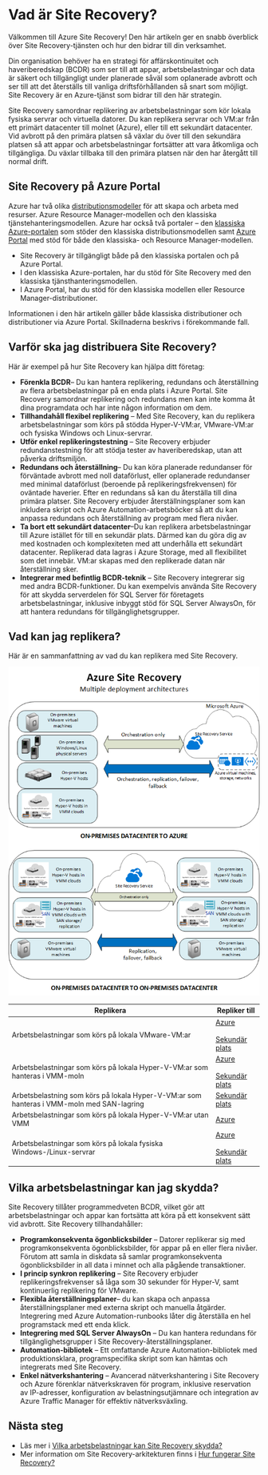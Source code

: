 <properties
    pageTitle="Vad är Site Recovery? | Microsoft Azure"
    description="Ger en översikt över Azure Site Recovery-tjänsten och sammanfattar distributionsscenarier."
    services="site-recovery"
    documentationCenter=""
    authors="rayne-wiselman"
    manager="cfreeman"
    editor=""/>

<tags
    ms.service="site-recovery"
    ms.devlang="na"
    ms.topic="get-started-article"
    ms.tgt_pltfrm="na"
    ms.workload="storage-backup-recovery"
    ms.date="10/13/2016"
    ms.author="raynew"/>


#  <a name="what-is-site-recovery?"></a>Vad är Site Recovery?

Välkommen till Azure Site Recovery! Den här artikeln ger en snabb överblick över Site Recovery-tjänsten och hur den bidrar till din verksamhet.

Din organisation behöver ha en strategi för affärskontinuitet och haveriberedskap (BCDR) som ser till att appar, arbetsbelastningar och data är säkert och tillgängligt under planerade såväl som oplanerade avbrott och ser till att det återställs till vanliga driftsförhållanden så snart som möjligt. Site Recovery är en Azure-tjänst som bidrar till den här strategin.

Site Recovery samordnar replikering av arbetsbelastningar som kör lokala fysiska servrar och virtuella datorer. Du kan replikera servrar och VM:ar från ett primärt datacenter till molnet (Azure), eller till ett sekundärt datacenter. Vid avbrott på den primära platsen så växlar du över till den sekundära platsen så att appar och arbetsbelastningar fortsätter att vara åtkomliga och tillgängliga. Du växlar tillbaka till den primära platsen när den har återgått till normal drift.

## <a name="site-recovery-in-the-azure-portal"></a>Site Recovery på Azure Portal

Azure har två olika [distributionsmodeller](../resource-manager-deployment-model.md) för att skapa och arbeta med resurser. Azure Resource Manager-modellen och den klassiska tjänstehanteringsmodellen. Azure har också två portaler – den [klassiska Azure-portalen](https://manage.windowsazure.com/) som stöder den klassiska distributionsmodellen samt [Azure Portal](https://portal.azure.com) med stöd för både den klassiska- och Resource Manager-modellen.

- Site Recovery är tillgängligt både på den klassiska portalen och på Azure Portal.
- I den klassiska Azure-portalen, har du stöd för Site Recovery med den klassiska tjänsthanteringsmodellen.
- I Azure Portal, har du stöd för den klassiska modellen eller Resource Manager-distributioner. 

Informationen i den här artikeln gäller både klassiska distributioner och distributioner via Azure Portal. Skillnaderna beskrivs i förekommande fall.


## <a name="why-deploy-site-recovery?"></a>Varför ska jag distribuera Site Recovery?

Här är exempel på hur Site Recovery kan hjälpa ditt företag:

- **Förenkla BCDR**– Du kan hantera replikering, redundans och återställning av flera arbetsbelastningar på en enda plats i Azure Portal. Site Recovery samordnar replikering och redundans men kan inte komma åt dina programdata och har inte någon information om dem.
- **Tillhandahåll flexibel replikering** – Med Site Recovery, kan du replikera arbetsbelastningar som körs på stödda Hyper-V-VM:ar, VMware-VM:ar och fysiska Windows och Linux-servrar.
- **Utför enkel replikeringstestning** – Site Recovery erbjuder redundanstestning för att stödja tester av haveriberedskap, utan att påverka driftsmiljön.
- **Redundans och återställning**– Du kan köra planerade redundanser för förväntade avbrott med noll dataförlust, eller oplanerade redundanser med minimal dataförlust (beroende på replikeringsfrekvensen) för oväntade haverier. Efter en redundans så kan du återställa till dina primära platser. Site Recovery erbjuder återställningsplaner som kan inkludera skript och Azure Automation-arbetsböcker så att du kan anpassa redundans och återställning av program med flera nivåer.
- **Ta bort ett sekundärt datacenter**–Du kan replikera arbetsbelastningar till Azure istället för till en sekundär plats. Därmed kan du göra dig av med kostnaden och komplexiteten med att underhålla ett sekundärt datacenter. Replikerad data lagras i Azure Storage, med all flexibilitet som det innebär. VM:ar skapas med den replikerade datan när återställning sker.
- **Integrerar med befintlig BCDR-teknik** – Site Recovery integrerar sig med andra BCDR-funktioner. Du kan exempelvis använda Site Recovery för att skydda serverdelen för SQL Server för företagets arbetsbelastningar, inklusive inbyggt stöd för SQL Server AlwaysOn, för att hantera redundans för tillgänglighetsgrupper.

## <a name="what-can-i-replicate?"></a>Vad kan jag replikera?

Här är en sammanfattning av vad du kan replikera med Site Recovery.

![Lokal till lokal](./media/site-recovery-overview/asr-overview-graphic.png)

**Replikera** | **Repliker till** 
---|---
Arbetsbelastningar som körs på lokala VMware-VM:ar | [Azure](site-recovery-vmware-to-azure-classic.md)<br/><br/> [Sekundär plats](site-recovery-vmware-to-vmware.md)
Arbetsbelastningar som körs på lokala Hyper-V-VM:ar som hanteras i VMM-moln  | [Azure](site-recovery-vmm-to-azure.md)<br/><br/> [Sekundär plats](site-recovery-vmm-to-vmm.md) 
Arbetsbelastning som körs på lokala Hyper-V-VM:ar som hanteras i VMM-moln med SAN-lagring|  [Sekundär plats](site-recovery-vmm-san.md)
Arbetsbelastningar som körs på lokala Hyper-V-VM:ar utan VMM | [Azure](site-recovery-hyper-v-site-to-azure.md)
Arbetsbelastningar som körs på lokala fysiska Windows-/Linux-servrar | [Azure](site-recovery-vmware-to-azure-classic.md)<br/><br/> [Sekundär plats](site-recovery-vmware-to-vmware.md)


## <a name="what-workloads-can-i-protect?"></a>Vilka arbetsbelastningar kan jag skydda?

Site Recovery tillåter programmedveten BCDR, vilket gör att arbetsbelastningar och appar kan fortsätta att köra på ett konsekvent sätt vid avbrott. Site Recovery tillhandahåller:

- **Programkonsekventa ögonblicksbilder** – Datorer replikerar sig med programkonsekventa ögonblicksbilder, för appar på en eller flera nivåer. Förutom att samla in diskdata så samlar programkonsekventa ögonblicksbilder in all data i minnet och alla pågående transaktioner.
- **I princip synkron replikering** – Site Recovery erbjuder replikeringsfrekvenser så låga som 30 sekunder för Hyper-V, samt kontinuerlig replikering för VMware.
- **Flexibla återställningsplaner**– du kan skapa och anpassa återställningsplaner med externa skript och manuella åtgärder. Integrering med Azure Automation-runbooks låter dig återställa en hel programstack med ett enda klick.
- **Integrering med SQL Server AlwaysOn** – Du kan hantera redundans för tillgänglighetsgrupper i Site Recovery-återställningsplaner.
- **Automation-bibliotek** – Ett omfattande Azure Automation-bibliotek med produktionsklara, programspecifika skript som kan hämtas och integrerats med Site Recovery.
- **Enkel nätverkshantering** – Avancerad nätverkshantering i Site Recovery och Azure förenklar nätverkskraven för program, inklusive reservation av IP-adresser, konfiguration av belastningsutjämnare och integration av Azure Traffic Manager för effektiv nätverksväxling.


## <a name="next-steps"></a>Nästa steg

- Läs mer i [Vilka arbetsbelastningar kan Site Recovery skydda?](site-recovery-workload.md)
- Mer information om Site Recovery-arkitekturen finns i [Hur fungerar Site Recovery?](site-recovery-components.md)
 



<!--HONumber=Oct16_HO3-->


